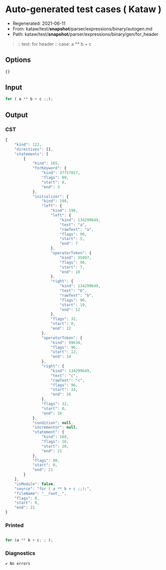# Auto-generated test cases ( Kataw )
- Regenerated: 2021-06-11
- From: kataw/test/__snapshot__/parser/expressions/binary/autogen.md
- Path: kataw/test/__snapshot__/parser/expressions/binary/gen/for_header
> :: test: for header
> :: case: a ** b + c
## Options

`````js
{}
`````
## Input

`````js
for ( a ** b + c ;;);
`````
## Output

### CST

```javascript
{
    "kind": 122,
    "directives": [],
    "statements": [
        {
            "kind": 165,
            "forKeyword": {
                "kind": 37757017,
                "flags": 80,
                "start": 0,
                "end": 3
            },
            "initializer": {
                "kind": 198,
                "left": {
                    "kind": 198,
                    "left": {
                        "kind": 134299649,
                        "text": "a",
                        "rawText": "a",
                        "flags": 96,
                        "start": 5,
                        "end": 7
                    },
                    "operatorToken": {
                        "kind": 35897,
                        "flags": 96,
                        "start": 7,
                        "end": 10
                    },
                    "right": {
                        "kind": 134299649,
                        "text": "b",
                        "rawText": "b",
                        "flags": 96,
                        "start": 10,
                        "end": 12
                    },
                    "flags": 32,
                    "start": 0,
                    "end": 12
                },
                "operatorToken": {
                    "kind": 99634,
                    "flags": 96,
                    "start": 12,
                    "end": 14
                },
                "right": {
                    "kind": 134299649,
                    "text": "c",
                    "rawText": "c",
                    "flags": 96,
                    "start": 14,
                    "end": 16
                },
                "flags": 32,
                "start": 0,
                "end": 16
            },
            "condition": null,
            "incrementor": null,
            "statement": {
                "kind": 168,
                "flags": 16,
                "start": 20,
                "end": 21
            },
            "flags": 80,
            "start": 0,
            "end": 21
        }
    ],
    "isModule": false,
    "source": "for ( a ** b + c ;;);",
    "fileName": "__root__",
    "flags": 0,
    "start": 0,
    "end": 21
}
```

### Printed

```javascript

for (a ** b + c; ; );
```

### Diagnostics

```javascript
✔ No errors
```

